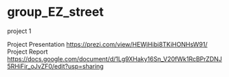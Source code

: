 # group_EZ_street
project 1

Project Presentation https://prezi.com/view/HEWjHibi8TKiHONHsW91/
Project Report https://docs.google.com/document/d/1Lg9XHaky16Sn_V20fWk1RcBPrZDNJ5RHiFir_oJvZF0/edit?usp=sharing

